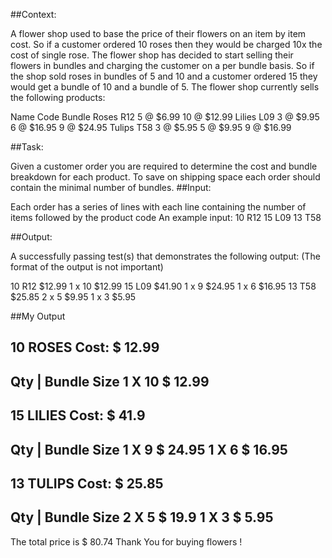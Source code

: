 ##Context:

A flower shop used to base the price of their flowers on an item by item cost. So if a
customer ordered 10 roses then they would be charged 10x the cost of single rose. The
flower shop has decided to start selling their flowers in bundles and charging the customer
on a per bundle basis. So if the shop sold roses in bundles of 5 and 10 and a customer
ordered 15 they would get a bundle of 10 and a bundle of 5.
The flower shop currently sells the following products:

Name Code Bundle
Roses R12 5 @ $6.99
10 @ $12.99
Lilies L09 3 @ $9.95
6 @ $16.95
9 @ $24.95
Tulips T58 3 @ $5.95
5 @ $9.95
9 @ $16.99

##Task:

Given a customer order you are required to determine the cost and bundle breakdown for
each product. To save on shipping space each order should contain the minimal number
of bundles.
##Input:

Each order has a series of lines with each line containing the number of items followed by
the product code
An example input:
10 R12
15 L09
13 T58

##Output:

A successfully passing test(s) that demonstrates the following output: (The format of the
output is not important)

10 R12 $12.99
    1 x 10 $12.99
15 L09 $41.90
    1 x 9 $24.95
    1 x 6 $16.95
13 T58 $25.85
    2 x 5 $9.95
    1 x 3 $5.95
    
##My Output

10 ROSES
Cost: $ 12.99
------------------
Qty | Bundle Size
1  X   10  $ 12.99 
------------------
15 LILIES
Cost: $ 41.9
------------------
Qty | Bundle Size
1  X  9  $ 24.95 
1  X  6  $ 16.95 
------------------
13 TULIPS
Cost: $ 25.85
------------------
Qty | Bundle Size
2  X  5  $ 19.9 
1  X  3  $ 5.95 
------------------

The total price is  $ 80.74
Thank You for buying flowers !

